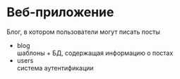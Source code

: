 # Веб-приложение 
Блог, в котором пользователи могут писать посты

- blog<br>
шаблоны + БД, содержащая информацию о постах
- users<br> 
система аутентификации